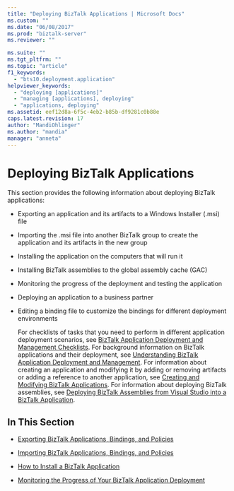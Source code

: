 ```yaml
---
title: "Deploying BizTalk Applications | Microsoft Docs"
ms.custom: ""
ms.date: "06/08/2017"
ms.prod: "biztalk-server"
ms.reviewer: ""

ms.suite: ""
ms.tgt_pltfrm: ""
ms.topic: "article"
f1_keywords: 
  - "bts10.deployment.application"
helpviewer_keywords: 
  - "deploying [applications]"
  - "managing [applications], deploying"
  - "applications, deploying"
ms.assetid: eef12d8a-6f5c-4eb2-b85b-df9281c0b88e
caps.latest.revision: 17
author: "MandiOhlinger"
ms.author: "mandia"
manager: "anneta"
---
```

# Deploying BizTalk Applications
This section provides the following information about deploying BizTalk applications:  
  
- Exporting an application and its artifacts to a Windows Installer (.msi) file  
  
- Importing the .msi file into another BizTalk group to create the application and its artifacts in the new group  
  
- Installing the application on the computers that will run it  
  
- Installing BizTalk assemblies to the global assembly cache (GAC)  
  
- Monitoring the progress of the deployment and testing the application  
  
- Deploying an application to a business partner  
  
- Editing a binding file to customize the bindings for different deployment environments  
  
  For checklists of tasks that you need to perform in different application deployment scenarios, see [BizTalk Application Deployment and Management Checklists](../core/biztalk-application-deployment-and-management-checklists.md). For background information on BizTalk applications and their deployment, see [Understanding BizTalk Application Deployment and Management](../core/understanding-biztalk-application-deployment-and-management.md). For information about creating an application and modifying it by adding or removing artifacts or adding a reference to another application, see [Creating and Modifying BizTalk Applications](../core/creating-and-modifying-biztalk-applications.md). For information about deploying BizTalk assemblies, see [Deploying BizTalk Assemblies from Visual Studio into a BizTalk Application](../core/deploying-biztalk-assemblies-from-visual-studio-into-a-biztalk-application.md).  
  
## In This Section  
  
-   [Exporting BizTalk Applications, Bindings, and Policies](../core/exporting-biztalk-applications-bindings-and-policies.md)  
  
-   [Importing BizTalk Applications, Bindings, and Policies](../core/importing-biztalk-applications-bindings-and-policies.md)  
  
-   [How to Install a BizTalk Application](../core/how-to-install-a-biztalk-application.md)  
  
-   [Monitoring the Progress of Your BizTalk Application Deployment](../core/monitoring-the-progress-of-your-biztalk-application-deployment.md)